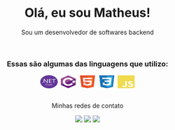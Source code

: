 <h1 align="center">Olá, eu sou Matheus!</h1>

<p align="center">Sou um desenvolvedor de softwares backend</p>
<div align="center" style="display: inline_block"><br>
  <h3>Essas são algumas das linguagens que utilizo:</h3>
    <img align="center" alt="Matheus-DotNetCore" height="30" width="40" src="https://raw.githubusercontent.com/devicons/devicon/master/icons/dotnetcore/dotnetcore-original.svg">
  <img align="center" alt="Matheus-Csharp" height="30" width="40" src="https://raw.githubusercontent.com/devicons/devicon/master/icons/csharp/csharp-original.svg">
  <img align="center" alt="Matheus-HTML" height="30" width="40" src="https://raw.githubusercontent.com/devicons/devicon/master/icons/html5/html5-original.svg">
  <img align="center" alt="Matheus-CSS" height="30" width="40" src="https://raw.githubusercontent.com/devicons/devicon/master/icons/css3/css3-original.svg">
  <img align="center" alt="Matheus-Js" height="30" width="40" src="https://raw.githubusercontent.com/devicons/devicon/master/icons/javascript/javascript-plain.svg">
</div>
<br/>
<p align="center">Minhas redes de contato</p>
<div align="center">
  <a href="https://www.linkedin.com/in/matheus-barros-5484bb15b/" target="_blank"><img src="https://img.shields.io/badge/-LinkedIn-%230077B5?style=for-the-badge&logo=linkedin&logoColor=white" target="_blank"></a> 
  <a href = "mailto:matheusbarros1999@gmail.com"><img src="https://img.shields.io/badge/-Gmail-%23C62828?style=for-the-badge&logo=gmail&logoColor=white" target="_blank"></a>
  <a href="https://www.instagram.com/matheusbarros1999/" target="_blank"><img src="https://img.shields.io/badge/-Instagram-%23E4405F?style=for-the-badge&logo=instagram&logoColor=white" target="_blank"></a>
</div>

